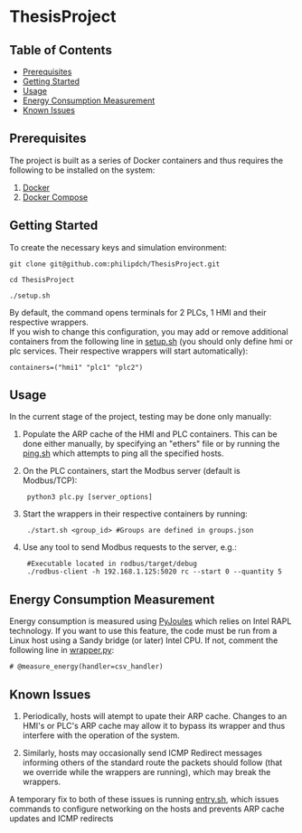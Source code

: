 # ThesisProject

## Table of Contents

- [Prerequisites](#prerequisites)
- [Getting Started](#getting-started)
- [Usage](#usage)
- [Energy Consumption Measurement](#energy-consumption-measurement)
- [Known Issues](#known-issues)

## Prerequisites

The project is built as a series of Docker containers and thus requires the following to be installed on the system:

1) [Docker](https://docs.docker.com/get-docker/)
2) [Docker Compose](https://docs.docker.com/compose/install/)

## Getting Started

To create the necessary keys and simulation environment:

    git clone git@github.com:philipdch/ThesisProject.git

    cd ThesisProject

    ./setup.sh

By default, the command opens terminals for 2 PLCs, 1 HMI and their respective wrappers.\
If you wish to change this configuration, you may add or remove additional containers from the following line in [setup.sh](setup.sh) (you should only define hmi or plc services. Their respective wrappers will start automatically):

    containers=("hmi1" "plc1" "plc2")

## Usage
In the current stage of the project, testing may be done only manually:

1) Populate the ARP cache of the HMI and PLC containers. This can be done either manually, by specifying an "ethers" file or by running the [ping.sh](code/ping.sh) which attempts to ping all the specified hosts.

2) On the PLC containers, start the Modbus server (default is Modbus/TCP):

        python3 plc.py [server_options]

3) Start the wrappers in their respective containers by running:

        ./start.sh <group_id> #Groups are defined in groups.json

4) Use any tool to send Modbus requests to the server, e.g.:

        #Executable located in rodbus/target/debug 
        ./rodbus-client -h 192.168.1.125:5020 rc --start 0 --quantity 5 

## Energy Consumption Measurement

Energy consumption is measured using [PyJoules](https://pyjoules.readthedocs.io/en/latest/) which relies on Intel RAPL technology.
If you want to use this feature, the code must be run from a Linux host using a Sandy bridge (or later) Intel CPU.
If not, comment the following line in [wrapper.py](code/wrapper/wrapper.py):

    # @measure_energy(handler=csv_handler)

## Known Issues

1) Periodically, hosts will atempt to upate their ARP cache. Changes to an HMI's or PLC's ARP cache may allow it to bypass its wrapper and thus interfere with the operation of the system.

2) Similarly, hosts may occasionally send ICMP Redirect messages informing others of the standard route the packets should follow (that we override while the wrappers are running), which may break the wrappers. 

A temporary fix to both of these issues is running [entry.sh](docker/entry.sh), which issues commands to configure networking on the hosts and prevents ARP cache updates and ICMP redirects